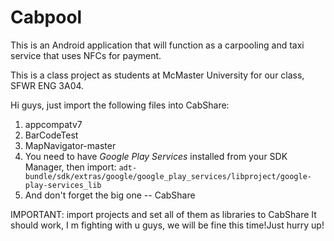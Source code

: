 Cabpool
=======

This is an Android application that will function as a carpooling and taxi service that uses NFCs for payment.

This is a class project as students at McMaster University for our class, SFWR ENG 3A04.



Hi guys,
just import the following files into CabShare:

1. appcompatv7
2. BarCodeTest
3. MapNavigator-master
4. You need to have *Google Play Services* installed from your SDK Manager, then import: `adt-bundle/sdk/extras/google/google_play_services/libproject/google-play-services_lib`
5. And don't forget the big one -- CabShare

IMPORTANT: import projects and set all of them as libraries to CabShare It should work, I m fighting with u guys, we will be fine this time!Just hurry up!
